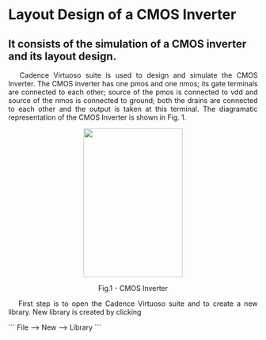 # Layout Design of a CMOS Inverter
## It consists of the simulation of a CMOS inverter and its layout design.
<p align="justify"> &emsp; Cadence Virtuoso suite is used to design and simulate the CMOS Inverter. The CMOS inverter has one pmos and one nmos; its gate terminals are connected to each other; source of the pmos is connected to vdd and source of the nmos is connected to ground; both the drains are connected to each other and the output is taken at this terminal. The diagramatic representation of the CMOS Inverter is shown in Fig. 1.</p>

<p align="center">
<img src="https://user-images.githubusercontent.com/73669849/206872969-310954d0-14a0-4432-8b9b-8269a655ce2b.png" width="200" height="300">
</p>
<p align = "center">
Fig.1 - CMOS Inverter
</p>

<p align="justify"> &emsp; First step is to open the Cadence Virtuoso suite and to create a new library. New library is created by clicking </p>
```
File --> New --> Library
```
